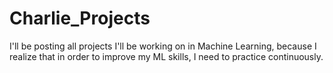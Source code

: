 # Charlie_Projects
I'll be posting all projects I'll be working on in Machine Learning, because I realize that in order to improve my ML skills, I need to practice continuously.
